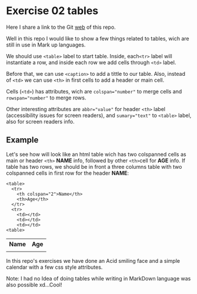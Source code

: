 # Exercise 02 tables

Here I share a link to the Git [web](https://ehdinayan.github.io/E02-taules/) of this repo.</p>
Well in this repo I would like to show a few things related to tables, wich are still in use in Mark up languages.

We should use `<table>` label to start table. Inside, each`<tr>` label will instantiate a row, and inside each row we add cells through `<td>` label.

Before that, we can use `<caption>` to add a tittle to our table. Also, instead of `<td>` we can use `<th>` in first cells to add a
header or main cell.

Cells (`<td>`) has attributes, wich are `colspan="number"` to merge cells and `rowspan="number"` to merge rows.

Other interesting attributes are `abbr="value"` for header `<th>` label (accessibility issues for screen readers), and `sumary="text"` to `<table>` label, also for screen readers info.

## Example

Let's see how will look like an html table wich has two colspanned cells as main or header `<th>` **NAME** info, followed by other `<th>`cell for **AGE** info. If table has two rows, we should be in front a three columns table with two colspanned cells in first row for the header **NAME**:

```
<table>
  <tr>
    <th colspan="2">Name</th>
    <th>Age</th>
  </tr>
  <tr>
    <td></td>
    <td></td>
    <td></td>
<table>
```

<table>
  <tr>
    <th colspan="2">Name</th>
    <th>Age</th>
  </tr>
  <tr>
    <td></td>
    <td></td>
    <td></td>
<table>


In this repo's exercises we have done an Acid smiling face and a simple calendar with a few css style attributes.

Note: I had no Idea of doing tables while writing in MarkDown language was also possible xd...Cool!
